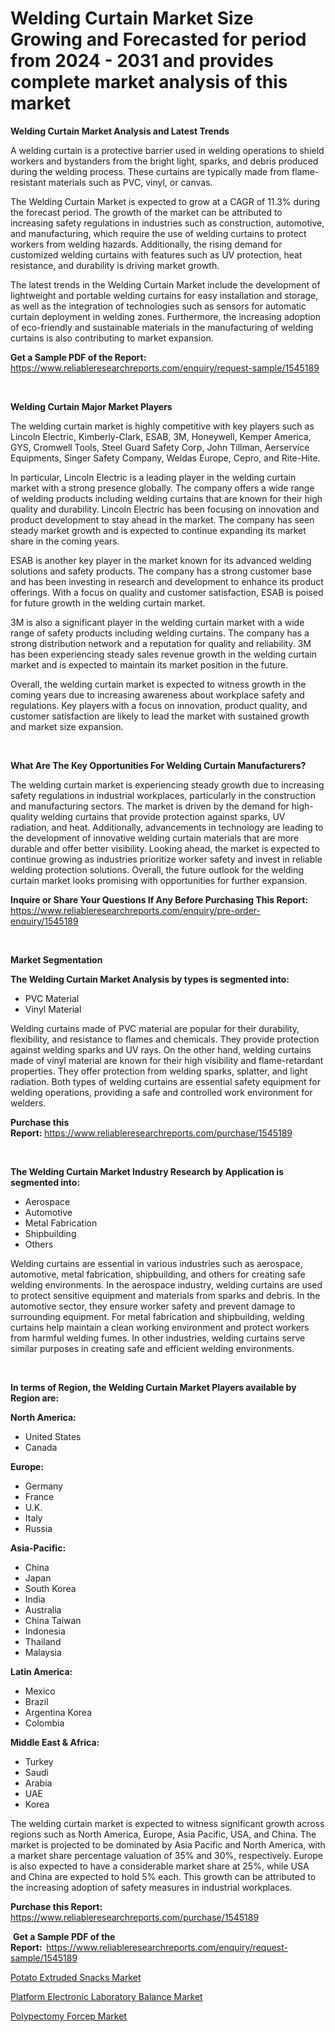 <p><h1>Welding Curtain Market Size Growing and Forecasted for period from 2024 - 2031 and provides complete market analysis of this market</h1></p><p><strong>Welding Curtain Market Analysis and Latest Trends</strong></p>
<p><p>A welding curtain is a protective barrier used in welding operations to shield workers and bystanders from the bright light, sparks, and debris produced during the welding process. These curtains are typically made from flame-resistant materials such as PVC, vinyl, or canvas.</p><p>The Welding Curtain Market is expected to grow at a CAGR of 11.3% during the forecast period. The growth of the market can be attributed to increasing safety regulations in industries such as construction, automotive, and manufacturing, which require the use of welding curtains to protect workers from welding hazards. Additionally, the rising demand for customized welding curtains with features such as UV protection, heat resistance, and durability is driving market growth.</p><p>The latest trends in the Welding Curtain Market include the development of lightweight and portable welding curtains for easy installation and storage, as well as the integration of technologies such as sensors for automatic curtain deployment in welding zones. Furthermore, the increasing adoption of eco-friendly and sustainable materials in the manufacturing of welding curtains is also contributing to market expansion.</p></p>
<p><strong>Get a Sample PDF of the Report:&nbsp;</strong> <a href="https://www.reliableresearchreports.com/enquiry/request-sample/1545189">https://www.reliableresearchreports.com/enquiry/request-sample/1545189</a></p>
<p>&nbsp;</p>
<p><strong>Welding Curtain Major Market Players</strong></p>
<p><p>The welding curtain market is highly competitive with key players such as Lincoln Electric, Kimberly-Clark, ESAB, 3M, Honeywell, Kemper America, GYS, Cromwell Tools, Steel Guard Safety Corp, John Tillman, Aerservice Equipments, Singer Safety Company, Weldas Europe, Cepro, and Rite-Hite. </p><p>In particular, Lincoln Electric is a leading player in the welding curtain market with a strong presence globally. The company offers a wide range of welding products including welding curtains that are known for their high quality and durability. Lincoln Electric has been focusing on innovation and product development to stay ahead in the market. The company has seen steady market growth and is expected to continue expanding its market share in the coming years.</p><p>ESAB is another key player in the market known for its advanced welding solutions and safety products. The company has a strong customer base and has been investing in research and development to enhance its product offerings. With a focus on quality and customer satisfaction, ESAB is poised for future growth in the welding curtain market.</p><p>3M is also a significant player in the welding curtain market with a wide range of safety products including welding curtains. The company has a strong distribution network and a reputation for quality and reliability. 3M has been experiencing steady sales revenue growth in the welding curtain market and is expected to maintain its market position in the future.</p><p>Overall, the welding curtain market is expected to witness growth in the coming years due to increasing awareness about workplace safety and regulations. Key players with a focus on innovation, product quality, and customer satisfaction are likely to lead the market with sustained growth and market size expansion.</p></p>
<p>&nbsp;</p>
<p><strong>What Are The Key Opportunities For Welding Curtain Manufacturers?</strong></p>
<p><p>The welding curtain market is experiencing steady growth due to increasing safety regulations in industrial workplaces, particularly in the construction and manufacturing sectors. The market is driven by the demand for high-quality welding curtains that provide protection against sparks, UV radiation, and heat. Additionally, advancements in technology are leading to the development of innovative welding curtain materials that are more durable and offer better visibility. Looking ahead, the market is expected to continue growing as industries prioritize worker safety and invest in reliable welding protection solutions. Overall, the future outlook for the welding curtain market looks promising with opportunities for further expansion.</p></p>
<p><strong>Inquire or Share Your Questions If Any Before Purchasing This Report:</strong> <a href="https://www.reliableresearchreports.com/enquiry/pre-order-enquiry/1545189">https://www.reliableresearchreports.com/enquiry/pre-order-enquiry/1545189</a></p>
<p>&nbsp;</p>
<p><strong>Market Segmentation</strong></p>
<p><strong>The Welding Curtain Market Analysis by types is segmented into:</strong></p>
<p><ul><li>PVC Material</li><li>Vinyl Material</li></ul></p>
<p><p>Welding curtains made of PVC material are popular for their durability, flexibility, and resistance to flames and chemicals. They provide protection against welding sparks and UV rays. On the other hand, welding curtains made of vinyl material are known for their high visibility and flame-retardant properties. They offer protection from welding sparks, splatter, and light radiation. Both types of welding curtains are essential safety equipment for welding operations, providing a safe and controlled work environment for welders.</p></p>
<p><strong>Purchase this Report:&nbsp;</strong><a href="https://www.reliableresearchreports.com/purchase/1545189">https://www.reliableresearchreports.com/purchase/1545189</a></p>
<p>&nbsp;</p>
<p><strong>The Welding Curtain Market Industry Research by Application is segmented into:</strong></p>
<p><ul><li>Aerospace</li><li>Automotive</li><li>Metal Fabrication</li><li>Shipbuilding</li><li>Others</li></ul></p>
<p><p>Welding curtains are essential in various industries such as aerospace, automotive, metal fabrication, shipbuilding, and others for creating safe welding environments. In the aerospace industry, welding curtains are used to protect sensitive equipment and materials from sparks and debris. In the automotive sector, they ensure worker safety and prevent damage to surrounding equipment. For metal fabrication and shipbuilding, welding curtains help maintain a clean working environment and protect workers from harmful welding fumes. In other industries, welding curtains serve similar purposes in creating safe and efficient welding environments.</p></p>
<p>&nbsp;</p>
<p><strong>In terms of Region, the Welding Curtain Market Players available by Region are:</strong></p>
<p>
    <p> <strong> North America: </strong>
        <ul>
            <li>United States</li>
            <li>Canada</li>
        </ul>
        </p> 
    <p> <strong> Europe: </strong>
        <ul>
            <li>Germany</li>
            <li>France</li>
            <li>U.K.</li>
            <li>Italy</li>
            <li>Russia</li>
        </ul>
        </p> 
    <p> <strong> Asia-Pacific: </strong>
        <ul>
            <li>China</li>
            <li>Japan</li>
            <li>South Korea</li>
            <li>India</li>
            <li>Australia</li>
            <li>China Taiwan</li>
            <li>Indonesia</li>
            <li>Thailand</li>
            <li>Malaysia</li>
        </ul>
        </p> 
    <p> <strong> Latin America: </strong>
        <ul>
            <li>Mexico</li>
            <li>Brazil</li>
            <li>Argentina Korea</li>
            <li>Colombia</li>
        </ul>
        </p> 
    <p> <strong> Middle East & Africa: </strong>
        <ul>
            <li>Turkey</li>
            <li>Saudi</li>
            <li>Arabia</li>
            <li>UAE</li>
            <li>Korea</li>
        </ul>
    </p>
    </p>
<p><p>The welding curtain market is expected to witness significant growth across regions such as North America, Europe, Asia Pacific, USA, and China. The market is projected to be dominated by Asia Pacific and North America, with a market share percentage valuation of 35% and 30%, respectively. Europe is also expected to have a considerable market share at 25%, while USA and China are expected to hold 5% each. This growth can be attributed to the increasing adoption of safety measures in industrial workplaces.</p></p>
<p><strong>Purchase this Report: </strong><a href="https://www.reliableresearchreports.com/purchase/1545189">https://www.reliableresearchreports.com/purchase/1545189</a></p>
<p>&nbsp;<strong>Get a Sample PDF of the Report:&nbsp;&nbsp;</strong><a href="https://www.reliableresearchreports.com/enquiry/request-sample/1545189">https://www.reliableresearchreports.com/enquiry/request-sample/1545189</a></p>
<p><strong></strong></p>
<p><p><a href="https://view.publitas.com/reportprime-1/potato-extruded-snacks-market-size-evaluating-its-market-trends-growth-and-projections-2023-2030/">Potato Extruded Snacks Market</a></p><p><a href="https://view.publitas.com/reportprime-1/platform-electronic-laboratory-balance-market-size-and-growth-market-segmentation-regional-and-country-breakdowns-and-market-trends-for-period-from-2023-2030/">Platform Electronic Laboratory Balance Market</a></p><p><a href="https://view.publitas.com/reportprime-1/polypectomy-forcep-market-challenges-opportunities-and-growth-drivers-and-major-market-players-forecasted-for-period-from-2023-2030/">Polypectomy Forcep Market</a></p></p>